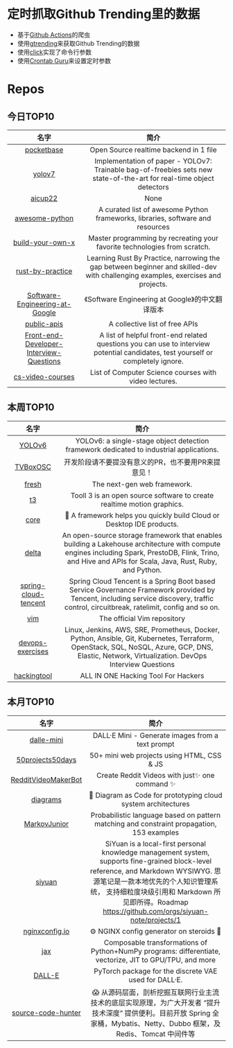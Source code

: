 # 定时抓取Github Trending里的数据
* 基于[Github Actions](https://docs.github.com/en/actions)的爬虫
* 使用[gtrending](https://github.com/hedythedev/gtrending)来获取Github Trending的数据
* 使用[click](https://github.com/pallets/click)实现了命令行参数
* 使用[Crontab Guru](https://crontab.guru/)来设置定时参数

# Repos
## 今日TOP10 
<!-- START OF DAILY_TOP10_REPOS -->
| 名字 | 简介 |
| :----: | :----: |
| [pocketbase](https://github.com/pocketbase/pocketbase) | Open Source realtime backend in 1 file |
| [yolov7](https://github.com/WongKinYiu/yolov7) | Implementation of paper - YOLOv7: Trainable bag-of-freebies sets new state-of-the-art for real-time object detectors |
| [aicup22](https://github.com/All-Cups/aicup22) | None |
| [awesome-python](https://github.com/vinta/awesome-python) | A curated list of awesome Python frameworks, libraries, software and resources |
| [build-your-own-x](https://github.com/codecrafters-io/build-your-own-x) | Master programming by recreating your favorite technologies from scratch. |
| [rust-by-practice](https://github.com/sunface/rust-by-practice) | Learning Rust By Practice, narrowing the gap between beginner and skilled-dev with challenging examples, exercises and projects. |
| [Software-Engineering-at-Google](https://github.com/qiangmzsx/Software-Engineering-at-Google) | 《Software Engineering at Google》的中文翻译版本 |
| [public-apis](https://github.com/public-apis/public-apis) | A collective list of free APIs |
| [Front-end-Developer-Interview-Questions](https://github.com/h5bp/Front-end-Developer-Interview-Questions) | A list of helpful front-end related questions you can use to interview potential candidates, test yourself or completely ignore. |
| [cs-video-courses](https://github.com/Developer-Y/cs-video-courses) | List of Computer Science courses with video lectures. |
<!-- END OF DAILY_TOP10_REPOS -->

## 本周TOP10
<!-- START OF WEEKLY_TOP10_REPOS -->
| 名字 | 简介 |
| :----: | :----: |
| [YOLOv6](https://github.com/meituan/YOLOv6) | YOLOv6: a single-stage object detection framework dedicated to industrial applications. |
| [TVBoxOSC](https://github.com/CatVodTVOfficial/TVBoxOSC) | 开发阶段请不要提没有意义的PR，也不要用PR来提意见！ |
| [fresh](https://github.com/denoland/fresh) | The next-gen web framework. |
| [t3](https://github.com/still-scene/t3) | Tooll 3 is an open source software to create realtime motion graphics. |
| [core](https://github.com/opensumi/core) | 🚀 A framework helps you quickly build Cloud or Desktop IDE products. |
| [delta](https://github.com/delta-io/delta) | An open-source storage framework that enables building a Lakehouse architecture with compute engines including Spark, PrestoDB, Flink, Trino, and Hive and APIs for Scala, Java, Rust, Ruby, and Python. |
| [spring-cloud-tencent](https://github.com/Tencent/spring-cloud-tencent) | Spring Cloud Tencent is a Spring Boot based Service Governance Framework provided by Tencent, including service discovery, traffic control, circuitbreak, ratelimit, config and so on. |
| [vim](https://github.com/vim/vim) | The official Vim repository |
| [devops-exercises](https://github.com/bregman-arie/devops-exercises) | Linux, Jenkins, AWS, SRE, Prometheus, Docker, Python, Ansible, Git, Kubernetes, Terraform, OpenStack, SQL, NoSQL, Azure, GCP, DNS, Elastic, Network, Virtualization. DevOps Interview Questions |
| [hackingtool](https://github.com/Z4nzu/hackingtool) | ALL IN ONE Hacking Tool For Hackers |
<!-- END OF WEEKLY_TOP10_REPOS -->

## 本月TOP10
<!-- START OF MONTHLY_TOP10_REPOS -->
| 名字 | 简介 |
| :----: | :----: |
| [dalle-mini](https://github.com/borisdayma/dalle-mini) | DALL·E Mini - Generate images from a text prompt |
| [50projects50days](https://github.com/bradtraversy/50projects50days) | 50+ mini web projects using HTML, CSS & JS |
| [RedditVideoMakerBot](https://github.com/elebumm/RedditVideoMakerBot) | Create Reddit Videos with just✨ one command ✨ |
| [diagrams](https://github.com/mingrammer/diagrams) | 🎨 Diagram as Code for prototyping cloud system architectures |
| [MarkovJunior](https://github.com/mxgmn/MarkovJunior) | Probabilistic language based on pattern matching and constraint propagation, 153 examples |
| [siyuan](https://github.com/siyuan-note/siyuan) | SiYuan is a local-first personal knowledge management system, supports fine-grained block-level reference, and Markdown WYSIWYG. 思源笔记是一款本地优先的个人知识管理系统， 支持细粒度块级引用和 Markdown 所见即所得。Roadmap https://github.com/orgs/siyuan-note/projects/1 |
| [nginxconfig.io](https://github.com/digitalocean/nginxconfig.io) | ⚙️ NGINX config generator on steroids 💉 |
| [jax](https://github.com/google/jax) | Composable transformations of Python+NumPy programs: differentiate, vectorize, JIT to GPU/TPU, and more |
| [DALL-E](https://github.com/openai/DALL-E) | PyTorch package for the discrete VAE used for DALL·E. |
| [source-code-hunter](https://github.com/doocs/source-code-hunter) | 😱 从源码层面，剖析挖掘互联网行业主流技术的底层实现原理，为广大开发者 “提升技术深度” 提供便利。目前开放 Spring 全家桶，Mybatis、Netty、Dubbo 框架，及 Redis、Tomcat 中间件等 |
<!-- END OF MONTHLY_TOP10_REPOS -->
